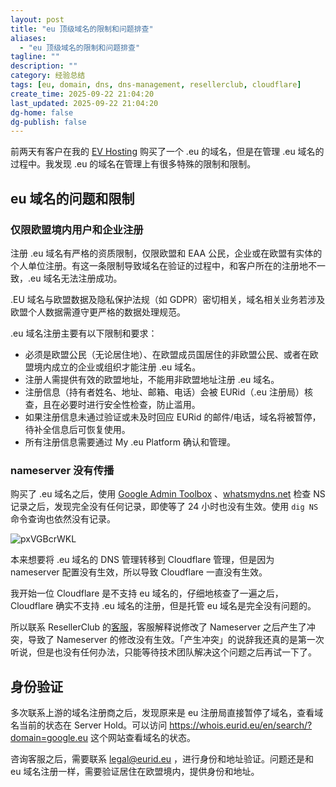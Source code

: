 ```yaml
---
layout: post
title: "eu 顶级域名的限制和问题排查"
aliases:
  - "eu 顶级域名的限制和问题排查"
tagline: ""
description: ""
category: 经验总结
tags: [eu, domain, dns, dns-management, resellerclub, cloudflare]
create_time: 2025-09-22 21:04:20
last_updated: 2025-09-22 21:04:20
dg-home: false
dg-publish: false
---
```


前两天有客户在我的 [EV Hosting](https://client.einverne.info) 购买了一个 .eu 的域名，但是在管理 .eu 域名的过程中。我发现 .eu 的域名在管理上有很多特殊的限制和限制。

## eu 域名的问题和限制

### 仅限欧盟境内用户和企业注册

注册 .eu 域名有严格的资质限制，仅限欧盟和 EAA 公民，企业或在欧盟有实体的个人单位注册。有这一条限制导致域名在验证的过程中，和客户所在的注册地不一致，.eu 域名无法注册成功。

.EU 域名与欧盟数据及隐私保护法规（如 GDPR）密切相关，域名相关业务若涉及欧盟个人数据需遵守更严格的数据处理规范。

.eu 域名注册主要有以下限制和要求：

- 必须是欧盟公民（无论居住地）、在欧盟成员国居住的非欧盟公民、或者在欧盟境内成立的企业或组织才能注册 .eu 域名。
- 注册人需提供有效的欧盟地址，不能用非欧盟地址注册 .eu 域名。
- 注册信息（持有者姓名、地址、邮箱、电话）会被 EURid（.eu 注册局）核查，且在必要时进行安全性检查，防止滥用。
- 如果注册信息未通过验证或未及时回应 EURid 的邮件/电话，域名将被暂停，待补全信息后可恢复使用。
- 所有注册信息需要通过 My .eu Platform 确认和管理。

### nameserver 没有传播

购买了 .eu 域名之后，使用 [Google Admin Toolbox](https://toolbox.googleapps.com/apps/dig/) 、[whatsmydns.net](https://www.whatsmydns.net/) 检查 NS 记录之后，发现完全没有任何记录，即使等了 24 小时也没有生效。使用 `dig NS` 命令查询也依然没有记录。

![pxVGBcrWKL](https://pic.einverne.info/images/pxVGBcrWKL.png)

本来想要将 .eu 域名的 DNS 管理转移到 Cloudflare 管理，但是因为 nameserver 配置没有生效，所以导致 Cloudflare 一直没有生效。

我开始一位 Cloudflare 是不支持 eu 域名的，仔细地核查了一遍之后，Cloudflare 确实不支持 .eu 域名的注册，但是托管 eu 域名是完全没有问题的。

所以联系 ResellerClub 的[客服](https://helpdesk.resellerclub.com/)，客服解释说修改了 Nameserver 之后产生了冲突，导致了 Nameserver 的修改没有生效。「产生冲突」的说辞我还真的是第一次听说，但是也没有任何办法，只能等待技术团队解决这个问题之后再试一下了。

## 身份验证

多次联系上游的域名注册商之后，发现原来是 eu 注册局直接暂停了域名，查看域名当前的状态在 Server Hold。可以访问 <https://whois.eurid.eu/en/search/?domain=google.eu> 这个网站查看域名的状态。

咨询客服之后，需要联系 legal@eurid.eu ，进行身份和地址验证。问题还是和 eu 域名注册一样，需要验证居住在欧盟境内，提供身份和地址。
